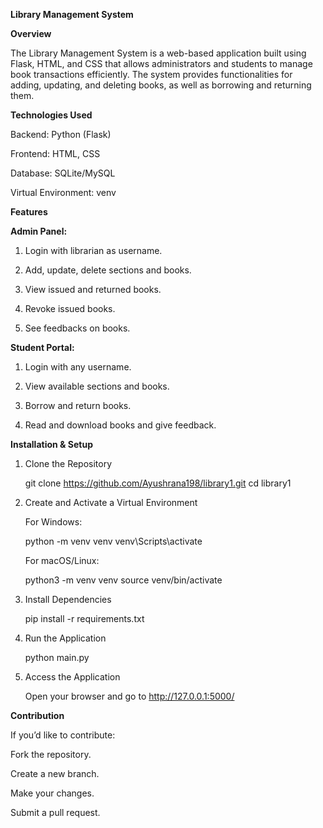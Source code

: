 **Library Management System**

**Overview**

The Library Management System is a web-based application built using Flask, HTML, and CSS that allows administrators and students to manage book transactions efficiently. The system provides functionalities for adding, updating, and deleting books, as well as borrowing and returning them.

**Technologies Used**

Backend: Python (Flask) 

Frontend: HTML, CSS

Database: SQLite/MySQL 

Virtual Environment: venv

**Features**

**Admin Panel:**

1) Login with librarian as username.

2) Add, update, delete sections and books.

3) View issued and returned books.

4) Revoke issued books.

5) See feedbacks on books.

**Student Portal:**

1) Login with any username.

2) View available sections and books.

3) Borrow and return books.

4) Read and download books and give feedback.

**Installation & Setup**

1. Clone the Repository

   git clone https://github.com/Ayushrana198/library1.git
   cd library1

2. Create and Activate a Virtual Environment

   For Windows:

      python -m venv venv
      venv\Scripts\activate

   For macOS/Linux:

     python3 -m venv venv
     source venv/bin/activate

3. Install Dependencies

    pip install -r requirements.txt

4. Run the Application

    python main.py

5. Access the Application

    Open your browser and go to http://127.0.0.1:5000/

**Contribution**

If you’d like to contribute:

Fork the repository.

Create a new branch.

Make your changes.

Submit a pull request.

